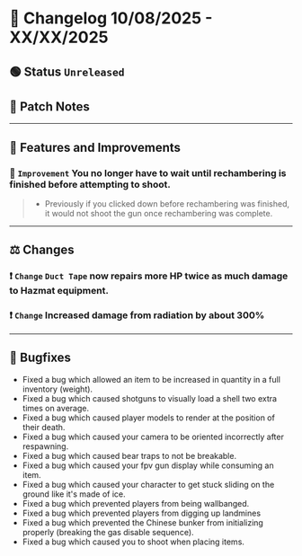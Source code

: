 # 📑 Changelog 10/08/2025 - XX/XX/2025

## 🟢 Status `Unreleased`

## 💬 Patch Notes

________

## 📢 Features and Improvements

### 🔼 `Improvement` You no longer have to wait until rechambering is finished before attempting to shoot.
>- Previously if you clicked down before rechambering was finished, it would not shoot the gun once rechambering was complete.
________

## ⚖️ Changes

### ❗ `Change` `Duct Tape` now repairs more HP twice as much damage to Hazmat equipment.

### ❗ `Change` Increased damage from radiation by about 300%
________

## 🐛 Bugfixes
- Fixed a bug which allowed an item to be increased in quantity in a full inventory (weight).
- Fixed a bug which caused shotguns to visually load a shell two extra times on average.
- Fixed a bug which caused player models to render at the position of their death.
- Fixed a bug which caused your camera to be oriented incorrectly after respawning.
- Fixed a bug which caused bear traps to not be breakable.
- Fixed a bug which caused your fpv gun display while consuming an item.
- Fixed a bug which caused your character to get stuck sliding on the ground like it's made of ice.
- Fixed a bug which prevented players from being wallbanged.
- Fixed a bug which prevented players from digging up landmines
- Fixed a bug which prevented the Chinese bunker from initializing properly (breaking the gas disable sequence).
- Fixed a bug which caused you to shoot when placing items.
